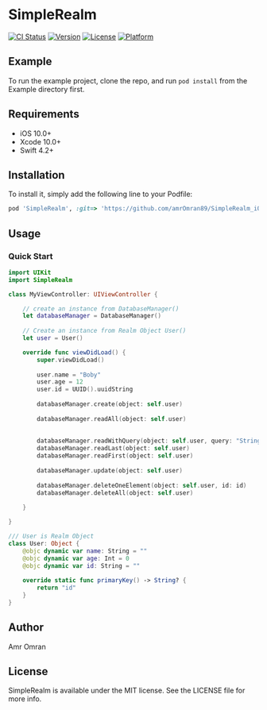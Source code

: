 # SimpleRealm

[![CI Status](https://img.shields.io/travis/amr.omraan@icloud.com/SimpleRealm.svg?style=flat)](https://travis-ci.org/amr.omraan@icloud.com/SimpleRealm)
[![Version](https://img.shields.io/cocoapods/v/SimpleRealm.svg?style=flat)](https://cocoapods.org/pods/SimpleRealm)
[![License](https://img.shields.io/cocoapods/l/SimpleRealm.svg?style=flat)](https://cocoapods.org/pods/SimpleRealm)
[![Platform](https://img.shields.io/cocoapods/p/SimpleRealm.svg?style=flat)](https://cocoapods.org/pods/SimpleRealm)

## Example

To run the example project, clone the repo, and run `pod install` from the Example directory first.

## Requirements
- iOS 10.0+
- Xcode 10.0+
- Swift 4.2+
## Installation

To install 
it, simply add the following line to your Podfile:

```ruby
pod 'SimpleRealm', :git=> 'https://github.com/amrOmran89/SimpleRealm_iOS.git'
```


## Usage

### Quick Start

```swift
import UIKit
import SimpleRealm

class MyViewController: UIViewController {

    // create an instance from DatabaseManager()
    let databaseManager = DatabaseManager()
    
    // Create an instance from Realm Object User()
    let user = User()

    override func viewDidLoad() {
        super.viewDidLoad()
        
        user.name = "Boby"
        user.age = 12
        user.id = UUID().uuidString
        
        databaseManager.create(object: self.user)
        
        databaseManager.readAll(object: self.user)
        
        
        databaseManager.readWithQuery(object: self.user, query: "String")
        databaseManager.readLast(object: self.user)
        databaseManager.readFirst(object: self.user)
        
        databaseManager.update(object: self.user)
        
        databaseManager.deleteOneElement(object: self.user, id: id)
        databaseManager.deleteAll(object: self.user)
     
    }

}

/// User is Realm Object
class User: Object {    
    @objc dynamic var name: String = ""
    @objc dynamic var age: Int = 0
    @objc dynamic var id: String = ""
    
    override static func primaryKey() -> String? {
        return "id"
    }
}
```

## Author

Amr Omran

## License

SimpleRealm is available under the MIT license. See the LICENSE file for more info.
